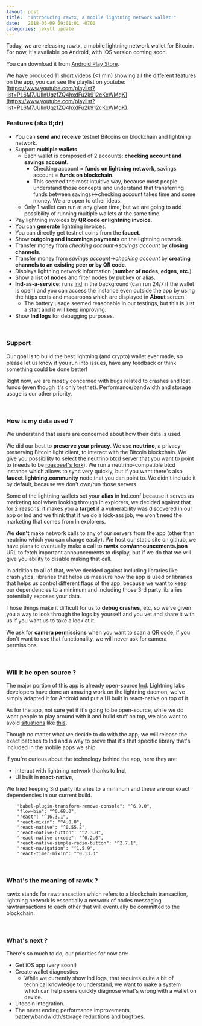 ```yaml
---
layout: post
title:  "Introducing rawtx, a mobile lightning network wallet!"
date:   2018-05-09 09:01:01 -0700
categories: jekyll update
---
```

Today, we are releasing rawtx, a mobile lightning network wallet for Bitcoin.
For now, it's available on Android, with iOS version coming soon.

You can download it from [Android Play Store](https://play.google.com/store/apps/details?id=com.rtxwallet).

We have produced 11 short videos (<1 min) showing all the different features on the app, you can
see the playlist on youtube: [https://www.youtube.com/playlist?list=PL6M7JUIlnUqzfZQ4hxdFu2k912cKxWMqK](https://www.youtube.com/playlist?list=PL6M7JUIlnUqzfZQ4hxdFu2k912cKxWMqK).

### Features (aka tl;dr)
* You can **send and receive** testnet Bitcoins on blockchain and lightning network.
* Support **multiple wallets**.
    * Each wallet is composed of 2 accounts: **checking account and savings account**.
        * Checking account = **funds on lightning network**, savings account = **funds on blockchain**.
        * This seemed the most intuitive way, because most people understand those concepts
        and understand that transferring funds between savings<->checking account takes time and some money.
        We are open to other ideas.
    * Only 1 wallet can run at any given time, but we are going to add
    possibility of running multiple wallets at the same time.
* Pay lightning invoices by **QR code or lightning invoice**.
* You can **generate** lightning invoices.
* You can directly get testnet coins from the **faucet**.
* Show **outgoing and incomings payments** on the lightning network.
* Transfer money from *checking account*->*savings account* by **closing channels**.
* Transfer money from *savings account*->*checking account* by **creating channels to an existing peer or by QR code**.
* Displays lightning network information (**number of nodes, edges, etc.**).
* Show a **list of nodes** and filter nodes by pubkey or alias.
* **lnd-as-a-service**: runs [lnd](https://github.com/lightningnetwork/lnd) in the background (can run 24/7 if the wallet is open) and you can
access the instance even outside the app by using the https certs and macaroons which are displayed in **About** screen.
    * The battery usage seemed reasonable in our testings, but this is just a start and it will keep improving.
* Show **lnd logs** for debugging purposes.

&nbsp;

### Support
Our goal is to build the best lightning (and crypto) wallet ever made, so please let us
know if you run into issues, have any feedback or think something could be done better!

Right now, we are mostly concerned with bugs related to crashes and lost funds (even though it's only testnet).
Performance/bandwidth and storage usage is our other priority.

&nbsp;

### How is my data used ?
We understand that users are concerned about how their data is used.

We did our best to **preserve your privacy**. We use **neutrino**, a privacy-preserving Bitcoin
light client, to interact with the Bitcoin blockchain. We give you possibility to select the neutrino
btcd server that you want to point to (needs to be [roasbeef's fork](https://github.com/Roasbeef/btcd)).
We run a neutrino-compatible btcd instance which allows to sync very quickly, but if you want
there's also **faucet.lightning.community** node that you can point to. We didn't include it by default,
because we don't own/run those servers.

Some of the lightning wallets set your **alias** in lnd.conf because it serves as marketing tool
when looking through ln explorers, we decided against that for 2 reasons: it makes you a **target**
if a vulnerability was discovered in our app or lnd and we think that if we do a kick-ass job, we
won't need the marketing that comes from ln explorers.

We **don't** make network calls to any of our servers from the app (other than neutrino which you can change easily). We
host our static site on github, we have plans to eventually make a call to **rawtx.com/announcements.json**
URL to fetch important announcements to display, but if we do that we will give you ability to
disable making that call.

In addition to all of that, we've decided against including libraries like crashlytics,
libraries that helps us measure how the app is used or libraries that helps us control different
flags of the app, because we want to keep our dependencies to a minimum and including those 3rd party libraries
potentially exposes your data.

Those things make it difficult for us to **debug crashes**, etc, so we've given you a way to look through
the logs by yourself and you vet and share it with us if you want us to take a look at it.

We ask for **camera permissions** when you want to scan a QR code, if you don't want to use
that functionality, we will never ask for camera permissions.

&nbsp;

### Will it be open source ?
The major portion of this app is already open-source [lnd](https://github.com/lightningnetwork/lnd).
Lightning labs developers have done an amazing work on the lightning daemon, we've simply adapted
it for Android and put a UI built in react-native on top of it.

As for the app, not sure yet if it's going to be open-source, while we do want people to play around
with it and build stuff on top, we also want to avoid [situations](https://github.com/spesmilo/electrum-docs/blob/master/decompiling_guide.md)
like [this](https://www.reddit.com/r/Bitcoin/comments/8i5wck/decompiling_the_electrum_pro_stealware/).

Though no matter what we decide to do with the app, we will release the exact patches to lnd and a way
to prove that it's that specific library that's included in the mobile apps we ship.

If you're curious about the technology behind the app, here they are:
* interact with lightning network thanks to **lnd**,
* UI built in **react-native**,

We tried keeping 3rd party libraries to a minimum and these are our exact dependencies
in our current build.
```
    "babel-plugin-transform-remove-console": "^6.9.0",
    "flow-bin": "^0.68.0",
    "react": "^16.3.1",
    "react-mixin": "^4.0.0",
    "react-native": "^0.55.2",
    "react-native-button": "^2.3.0",
    "react-native-qrcode": "^0.2.6",
    "react-native-simple-radio-button": "^2.7.1",
    "react-navigation": "^1.5.9",
    "react-timer-mixin": "^0.13.3"
```

&nbsp;

### What's the meaning of rawtx ?
rawtx stands for rawtransaction which refers to a blockchain transaction, lightning network is essentially
a network of nodes messaging rawtransactions to each other that will eventually be committed to the blockchain.

&nbsp;

### What's next ?
There's so much to do, our priorities for now are:
* Get iOS app (very soon!)
* Create wallet diagnostics
    * While we currently show lnd logs, that requires quite a bit of technical knowledge to understand, we
    want to make a system which can help users quickly diagnose what's wrong with a wallet on device.
* Litecoin integration.
* The never ending performance improvements, battery/bandwidth/storage reductions and bugfixes.
